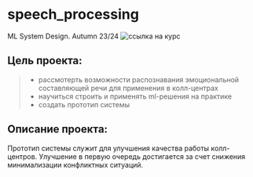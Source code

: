 # speech_processing
ML System Design. Autumn 23/24 ![ссылка на курс](https://ods.ai/tracks/ml-system-design-23)


## Цель проекта:

> - рассмотерть возможности распознавания эмоциональной составляющей речи для применения в колл-центрах
> - научиться строить и применять ml-решения на практике
> - создать прототип системы


## Описание проекта:

Прототип системы служит для улучшения качества работы колл-центров.
Улучшение в первую очередь достигается за счет снижения минимализации конфликтных ситуаций.
